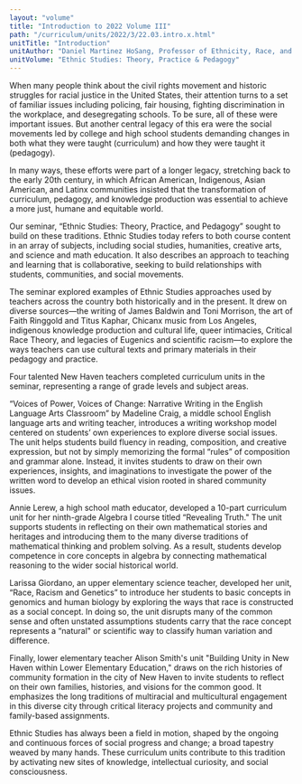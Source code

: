 ```yaml
---
layout: "volume"
title: "Introduction to 2022 Volume III"
path: "/curriculum/units/2022/3/22.03.intro.x.html"
unitTitle: "Introduction"
unitAuthor: "Daniel Martinez HoSang, Professor of Ethnicity, Race, and Migration and of American Studies"
unitVolume: "Ethnic Studies: Theory, Practice & Pedagogy"
---
```

<main>
	<p>When many people think about the civil rights movement and historic struggles for racial justice in the United States, their attention turns to a set of familiar issues including policing, fair housing, fighting discrimination in the workplace, and desegregating schools. To be sure, all of these were important issues. But another central legacy of this era were the social movements led by college and high school students demanding changes in both what they were taught (curriculum) and how they were taught it (pedagogy).</p>
<p>In many ways, these efforts were part of a longer legacy, stretching back to the early 20th century, in which African American, Indigenous, Asian American, and Latinx communities insisted that the transformation of curriculum, pedagogy, and knowledge production was essential to achieve a more just, humane and equitable world.</p>
<p>Our seminar, &ldquo;Ethnic Studies: Theory, Practice, and Pedagogy&rdquo; sought to build on these traditions. Ethnic Studies today refers to both course content in an array of subjects, including social studies, humanities, creative arts, and science and math education. It also describes an approach to teaching and learning that is collaborative, seeking to build relationships with students, communities, and social movements.</p>
<p>The seminar explored examples of Ethnic Studies approaches used by teachers across the country both historically and in the present. It drew on diverse sources&mdash;the writing of James Baldwin and Toni Morrison, the art of Faith Ringgold and Titus Kaphar, Chicanx music from Los Angeles, indigenous knowledge production and cultural life, queer intimacies, Critical Race Theory, and legacies of Eugenics and scientific racism&mdash;to explore the ways teachers can use cultural texts and primary materials in their pedagogy and practice.</p>
<p>Four talented New Haven teachers completed curriculum units in the seminar, representing a range of grade levels and subject areas.</p>
<p>&ldquo;Voices of Power, Voices of Change: Narrative Writing in the English Language Arts Classroom&rdquo; by Madeline Craig, a middle school English language arts and writing teacher, introduces a writing workshop model centered on students&rsquo; own experiences to explore diverse social issues. The unit helps students build fluency in reading, composition, and creative expression, but not by simply memorizing the formal &ldquo;rules&rdquo; of composition and grammar alone. Instead, it invites students to draw on their own experiences, insights, and imaginations to investigate the power of the written word to develop an ethical vision rooted in shared community issues.</p>
<p>Annie Lerew, a high school math educator, developed a 10-part curriculum unit for her ninth-grade Algebra I course titled &ldquo;Revealing Truth." The unit supports students in reflecting on their own mathematical stories and heritages and introducing them to the many diverse traditions of mathematical thinking and problem solving. As a result, students develop competence in core concepts in algebra by connecting mathematical reasoning to the wider social historical world.</p>
<p>Larissa Giordano, an upper elementary science teacher, developed her unit, &ldquo;Race, Racism and Genetics&rdquo; to introduce her students to basic concepts in genomics and human biology by exploring the ways that race is constructed as a social concept. In doing so, the unit disrupts many of the common sense and often unstated assumptions students carry that the race concept represents a &ldquo;natural" or scientific way to classify human variation and difference.</p>
<p>Finally, lower elementary teacher Alison Smith's unit "Building Unity in New Haven within Lower Elementary Education," draws on the rich histories of community formation in the city of New Haven to invite students to reflect on their own families, histories, and visions for the common good. It emphasizes the long traditions of multiracial and multicultural engagement in this diverse city through critical literacy projects and community and family-based assignments.</p>
<p>Ethnic Studies has always been a field in motion, shaped by the ongoing and continuous forces of social progress and change; a broad tapestry weaved by many hands. These curriculum units contribute to this tradition by activating new sites of knowledge, intellectual curiosity, and social consciousness.</p>
</main>
